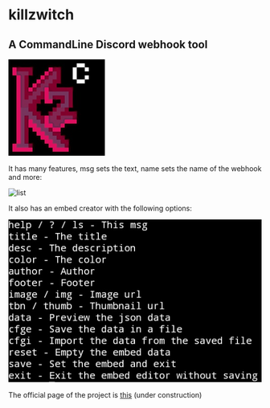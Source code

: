 # killzwitch
## A CommandLine Discord webhook tool
![Logo](kz.jpeg)

It has many features, msg sets the text, name sets the name of the webhook and more:

![list](cmds.jpeg)

It also has an embed creator with the following options:

![embed](emb.jpeg)

The official page of the project is [this](https://cztc.rf.gd/) (under construction)
